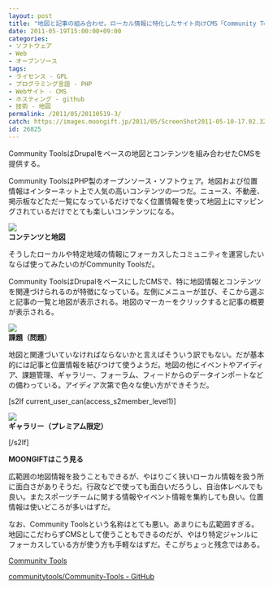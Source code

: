 ```yaml
---
layout: post
title: "地図と記事の組み合わせ。ローカル情報に特化したサイト向けCMS「Community Tools」"
date: 2011-05-19T15:00:00+09:00
categories:
- ソフトウェア
- Web
- オープンソース
tags: 
- ライセンス - GPL
- プログラミング言語 - PHP
- Webサイト - CMS
- ホスティング - github
- 技術 - 地図
permalink: /2011/05/20110519-3/
catch: https://images.moongift.jp/2011/05/ScreenShot2011-05-10-17.02.32_thumb.png
id: 26825
---
```

Community ToolsはDrupalをベースの地図とコンテンツを組み合わせたCMSを提供する。

  

Community ToolsはPHP製のオープンソース・ソフトウェア。地図および位置情報はインターネット上で人気の高いコンテンツの一つだ。ニュース、不動産、掲示板などただ一覧になっているだけでなく位置情報を使って地図上にマッピングされているだけでとても楽しいコンテンツになる。

  

![](https://images.moongift.jp/2011/05/ScreenShot2011-05-10-17.01.32_thumb.png)  
**コンテンツと地図**

  

そうしたローカルや特定地域の情報にフォーカスしたコミュニティを運営したいならば使ってみたいのがCommunity Toolsだ。

  
<!--more-->  

Community ToolsはDrupalをベースにしたCMSで、特に地図情報とコンテンツを関連づけられるのが特徴になっている。左側にメニューが並び、そこから選ぶと記事の一覧と地図が表示される。地図のマーカーをクリックすると記事の概要が表示される。

  

![](https://images.moongift.jp/2011/05/ScreenShot2011-05-10-17.02.32_thumb.png)  
**課題（問題）**

  

地図と関連づいていなければならないかと言えばそういう訳でもない。だが基本的には記事と位置情報を結びつけて使うようだ。地図の他にイベントやアイディア、課題管理、ギャラリー、フォーラム、フィードからのデータインポートなどの備わっている。アイディア次第で色々な使い方ができそうだ。

  
[s2If current\_user\_can(access\_s2member\_level1)]

![](https://images.moongift.jp/2011/05/ScreenShot2011-05-10-17.02.04_thumb.png)  
**ギャラリー（プレミアム限定）**

[/s2If]  
  
  

**MOONGIFTはこう見る**

  

広範囲の地図情報を扱うこともできるが、やはりごく狭いローカル情報を扱う所に面白さがありそうだ。行政などで使っても面白いだろうし、自治体レベルでも良い。またスポーツチームに関する情報やイベント情報を集約しても良い。位置情報は使いどころが多いはずだ。

  

なお、Community Toolsという名称はとても悪い。あまりにも広範囲すぎる。地図にこだわらずCMSとして使うこともできるのだが、やはり特定ジャンルにフォーカスしている方が使う方も手軽なはずだ。そこがちょっと残念ではある。

  

[Community Tools](http://communitytools.info/)

  

[communitytools/Community-Tools - GitHub](https://github.com/communitytools/Community-Tools)


